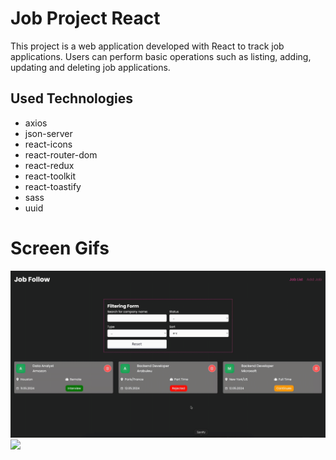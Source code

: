 <h1>Job Project React</h1>

<p>This project is a web application developed with React to track job applications. Users can perform basic operations such as listing, adding, updating and deleting job applications.</p>

<h2>Used Technologies</h2>

<ul>

<li>axios</li>
<li>json-server</li>
<li>react-icons</li>
<li>react-router-dom</li>
<li>react-redux</li>
<li>react-toolkit</li>
<li>react-toastify</li>
<li>sass</li>
<li>uuid</li>

</ul>

<h1>Screen Gifs</h1>

<img src="/public/jobproject.gif" />

<img src="/public/jobproject2.gif" />
